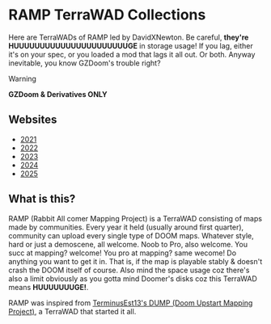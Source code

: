 # RAMP TerraWAD Collections

Here are TerraWADs of RAMP led by DavidXNewton. Be careful, **they're HUUUUUUUUUUUUUUUUUUUUUUGE** in storage usage! If you lag, either it's on your spec, or you loaded a mod that lags it all out. Or both. Anyway inevitable, you know GZDoom's trouble right?

> [!WARNING]
> **GZDoom & Derivatives ONLY**

## Websites

- [2021](https://ramp2021.teamouse.net/)
- [2022](https://ramp2022.teamouse.net/)
- [2023](https://ramp2023.teamouse.net/)
- [2024](https://ramp2024.doomproject.com/)
- [2025](https://ramp2025.doomproject.com/index.php)

## What is this?

RAMP (Rabbit All comer Mapping Project) is a TerraWAD consisting of maps made by communities. Every year it held (usually around first quarter), community can upload every single type of DOOM maps. Whatever style, hard or just a demoscene, all welcome. Noob to Pro, also welcome. You succ at mapping? welcome! You pro at mapping? same wecome! Do anything you want to get it in. That is, if the map is playable stably & doesn't crash the DOOM itself of course. Also mind the space usage coz there's also a limit obviously as you gotta mind Doomer's disks coz this TerraWAD means **HUUUUUUUGE!**.

RAMP was inspired from [TerminusEst13's DUMP (Doom Upstart Mapping Project)](https://forum.zdoom.org/viewtopic.php?f=19&t=52276), a TerraWAD that started it all.